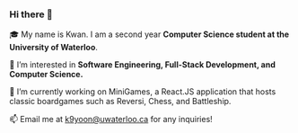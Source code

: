 ### Hi there 👋

🎓 My name is Kwan. I am a second year **Computer Science student at the University of Waterloo**.

🌱 I’m interested in **Software Engineering, Full-Stack Development, and Computer Science.**

🔭 I’m currently working on MiniGames, a React.JS application that hosts classic boardgames such as Reversi, Chess, and Battleship.

📫 Email me at k9yoon@uwaterloo.ca for any inquiries!


<!--
**KwanYoon/KwanYoon** is a ✨ _special_ ✨ repository because its `README.md` (this file) appears on your GitHub profile.

Here are some ideas to get you started:

- 🔭 I’m currently working on ...
- 🌱 I’m currently learning ...
- 👯 I’m looking to collaborate on ...
- 🤔 I’m looking for help with ...
- 💬 Ask me about ...
- 📫 How to reach me: ...
- 😄 Pronouns: ...
- ⚡ Fun fact: ...
-->
